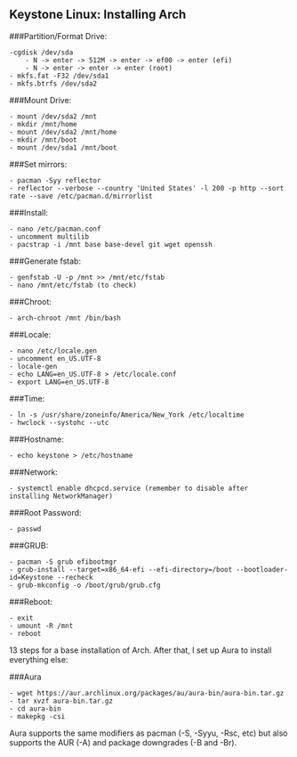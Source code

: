 Keystone Linux: Installing Arch
---

###Partition/Format Drive:
	
  	-cgdisk /dev/sda
		- N -> enter -> 512M -> enter -> ef00 -> enter (efi)
		- N -> enter -> enter -> enter (root)
	- mkfs.fat -F32 /dev/sda1
	- mkfs.btrfs /dev/sda2

###Mount Drive:

	- mount /dev/sda2 /mnt
	- mkdir /mnt/home
	- mount /dev/sda2 /mnt/home
	- mkdir /mnt/boot
	- mount /dev/sda1 /mnt/boot
	
###Set mirrors:

	- pacman -Syy reflector
	- reflector --verbose --country 'United States' -l 200 -p http --sort rate --save /etc/pacman.d/mirrorlist
	
###Install:
	
	- nano /etc/pacman.conf
	- uncomment multilib
	- pacstrap -i /mnt base base-devel git wget openssh
	
###Generate fstab:

	- genfstab -U -p /mnt >> /mnt/etc/fstab
	- nano /mnt/etc/fstab (to check)
	
###Chroot:

	- arch-chroot /mnt /bin/bash
	
###Locale:

	- nano /etc/locale.gen
	- uncomment en_US.UTF-8
	- locale-gen
	- echo LANG=en_US.UTF-8 > /etc/locale.conf
	- export LANG=en_US.UTF-8
	
###Time:

	- ln -s /usr/share/zoneinfo/America/New_York /etc/localtime
	- hwclock --systohc --utc

###Hostname:

	- echo keystone > /etc/hostname
	
###Network:

	- systemctl enable dhcpcd.service (remember to disable after installing NetworkManager)

###Root Password:

	- passwd
	
###GRUB:

	- pacman -S grub efibootmgr
	- grub-install --target=x86_64-efi --efi-directory=/boot --bootloader-id=Keystone --recheck
	- grub-mkconfig -o /boot/grub/grub.cfg
	
###Reboot:

	- exit
	- umount -R /mnt
	- reboot
	
13 steps for a base installation of Arch. After that, I set up Aura to install everything else:

###Aura

	- wget https://aur.archlinux.org/packages/au/aura-bin/aura-bin.tar.gz
	- tar xvzf aura-bin.tar.gz
	- cd aura-bin
	- makepkg -csi
	
Aura supports the same modifiers as pacman (-S, -Syyu, -Rsc, etc) but also supports the AUR (-A) and package downgrades (-B and -Br).
